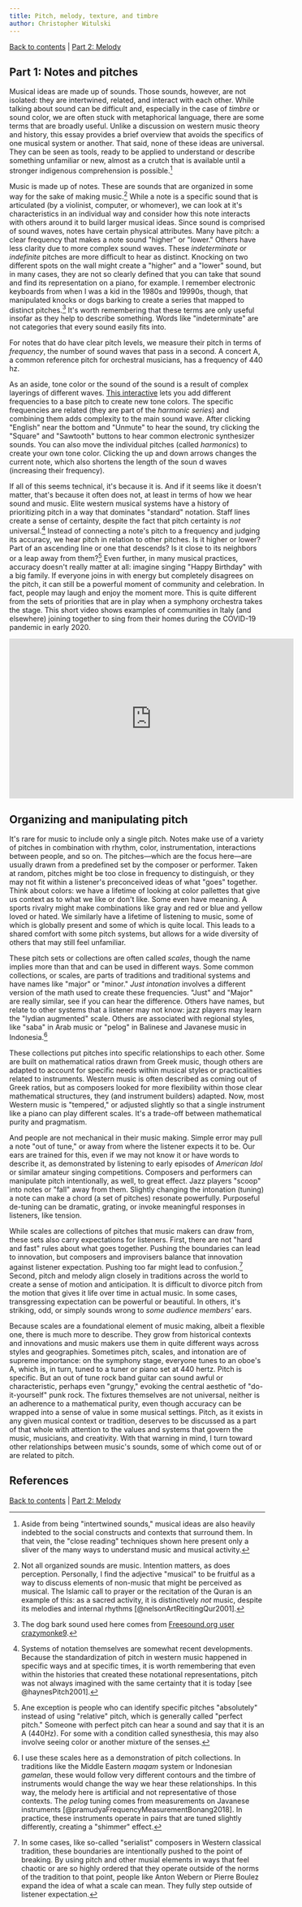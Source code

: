 ```yaml
---
title: Pitch, melody, texture, and timbre
author: Christopher Witulski
---
```

<main>

[Back to contents](index.html) | [Part 2: Melody](part2.html)

## Part 1: Notes and pitches

Musical ideas are made up of sounds. Those sounds, however, are not isolated: they are intertwined, related, and interact with each other. While talking about sound can be difficult and, especially in the case of *timbre* or sound color, we are often stuck with metaphorical language, there are some terms that are broadly useful. Unlike a discussion on western music theory and history, this essay provides a brief overview that avoids the specifics of one musical system or another. That said, none of these ideas are universal. They can be seen as tools, ready to be applied to understand or describe something unfamiliar or new, almost as a crutch that is available until a stronger indigenous comprehension is possible.[^universal]

[^universal]: Aside from being "intertwined sounds," musical ideas are also heavily indebted to the social constructs and contexts that surround them. In that vein, the "close reading" techniques shown here present only a sliver of the many ways to understand music and musical activity.

Music is made up of notes. These are sounds that are organized in some way for the sake of making music.[^music] While a note is a specific sound that is articulated (by a violinist, computer, or whomever), we can look at it's characteristics in an individual way and consider how this note interacts with others around it to build larger musical ideas. Since sound is comprised of sound waves, notes have certain physical attributes. Many have pitch: a clear frequency that makes a note sound "higher" or "lower." Others have less clarity due to more complex sound waves. These *indeterminate* or *indefinite* pitches are more difficult to hear as distinct. Knocking on two different spots on the wall might create a "higher" and a "lower" sound, but in many cases, they are not so clearly defined that you can take that sound and find its representation on a piano, for example. I remember electronic keyboards from when I was a kid in the 1980s and 19990s, though, that manipulated knocks or dogs barking to create a series that mapped to distinct pitches.[^dog] It's worth remembering that these terms are only useful insofar as they help to describe something. Words like "indeterminate" are not categories that every sound easily fits into.

[^dog]: The dog bark sound used here comes from [Freesound.org user crazymonke9](https://freesound.org/people/crazymonke9/sounds/418105/).

[^music]: Not all organized sounds are music. Intention matters, as does perception. Personally, I find the adjective "musical" to be fruitful as a way to discuss elements of non-music that might be perceived as musical. The Islamic call to prayer or the recitation of the Quran is an example of this: as a sacred activity, it is distinctively *not* music, despite its melodies and internal rhythms [@nelsonArtRecitingQur2001].

<div id="example1" class="loop"></div>

For notes that do have clear pitch levels, we measure their pitch in terms of *frequency*, the number of sound waves that pass in a second. A concert A, a common reference pitch for orchestral musicians, has a frequency of 440 hz.

<div id="example2" class="loop"></div>

As an aside, tone color or the sound of the sound is a result of complex layerings of different waves. [This interactive](https://imaginary.github.io/harmonics-explorer/) lets you add different frequencies to a base pitch to create new tone colors. The specific frequencies are related (they are part of the *harmonic series*) and combining them adds complexity to the main sound wave. After clicking "English" near the bottom and "Unmute" to hear the sound, try clicking the "Square" and "Sawtooth" buttons to hear common electronic synthesizer sounds. You can also move the individual pitches (called *harmonics*) to create your own tone color. Clicking the up and down arrows changes the current note, which also shortens the length of the soun d waves (increasing their frequency).

If all of this seems technical, it's because it is. And if it seems like it doesn't matter, that's because it often does not, at least in terms of how we hear sound and music. Elite western musical systems have a history of prioritizing pitch in a way that dominates "standard" notation. Staff lines create a sense of certainty, despite the fact that pitch certainty is *not* universal.[^notation] Instead of connecting a note's pitch to a frequency and judging its accuracy, we hear pitch in relation to other pitches. Is it higher or lower? Part of an ascending line or one that descends? Is it close to its neighbors or a leap away from them?[^perfect] Even further, in many musical practices, accuracy doesn't really matter at all: imagine singing "Happy Birthday" with a big family. If everyone joins in with energy but completely disagrees on the pitch, it can still be a powerful moment of community and celebration. In fact, people may laugh and enjoy the moment more. This is quite different from the sets of priorities that are in play when a symphony orchestra takes the stage. This short video shows examples of communities in Italy (and elsewhere) joining together to sing from their homes during the COVID-19 pandemic in early 2020.

[^notation]: Systems of notation themselves are somewhat recent developments. Because the standardization of pitch in western music happened in specific ways and at specific times, it is worth remembering that even within the histories that created these notational representations, pitch was not always imagined with the same certainty that it is today [see @haynesPitch2001].

[^perfect]: Ane exception is people who can identify specific pitches "absolutely" instead of using "relative" pitch, which is generally called "perfect pitch." Someone with perfect pitch can hear a sound and say that it is an A (440Hz). For some with a condition called synesthesia, this may also involve seeing color or another mixture of the senses.

<iframe width="560" height="315" src="https://www.youtube.com/embed/Q734VN0N7hw" frameborder="0" allow="accelerometer; clipboard-write; encrypted-media; gyroscope; picture-in-picture" allowfullscreen></iframe>

## Organizing and manipulating pitch

It's rare for music to include only a single pitch. Notes make use of a variety of pitches in combination with rhythm, color, instrumentation, interactions between people, and so on. The pitches—which are the focus here—are usually drawn from a predefined set by the composer or performer. Taken at random, pitches might be too close in frequency to distinguish, or they may not fit within a listener's preconceived ideas of what "goes" together. Think about colors: we have a lifetime of looking at color pallettes that give us context as to what we like or don't like. Some even have meaning. A sports rivalry might make combinations like gray and red or blue and yellow loved or hated. We similarly have a lifetime of listening to music, some of which is globally present and some of which is quite local. This leads to a shared comfort with some pitch systems, but allows for a wide diversity of others that may still feel unfamiliar.

These pitch sets or collections are often called *scales*, though the name implies more than that and can be used in different ways. Some common collections, or scales, are parts of traditions and traditional systems and have names like "major" or "minor." *Just intonation* involves a different version of the math used to create these frequencies. "Just" and "Major" are really similar, see if you can hear the difference. Others have names, but relate to other systems that a listener may not know: jazz players may learn the "lydian augmented" scale. Others are associated with regional styles, like "saba" in Arab music or "pelog" in Balinese and Javanese music in Indonesia.[^scales]

[^scales]: I use these scales here as a demonstration of pitch collections. In traditions like the Middle Eastern *maqam* system or Indonesian *gamelan*, these would follow very different contours and the timbre of instruments would change the way we hear these relationships. In this way, the melody here is artificial and not representative of those contexts. The *pelog* tuning comes from measurements on Javanese instruments [@pramudyaFrequencyMeasurementBonang2018]. In practice, these instruments operate in pairs that are tuned slightly differently, creating a "shimmer" effect.

<div id="example3" class="loop"></div>

These collections put pitches into specific relationships to each other. Some are built on mathematical ratios drawn from Greek music, though others are adapted to account for specific needs within musical styles or practicalities related to instruments. Western music is often described as coming out of Greek ratios, but as composers looked for more flexibility within those clear mathematical structures, they (and instrument builders) adapted. Now, most Western music is "tempered," or adjusted slightly so that a single instrument like a piano can play different scales. It's a trade-off between mathematical purity and pragmatism.

And people are not mechanical in their music making. Simple error may pull a note "out of tune," or away from where the listener expects it to be. Our ears are trained for this, even if we may not know it or have words to describe it, as demonstrated by listening to early episodes of *American Idol* or similar amateur singing competitions. Composers and performers can manipulate pitch intentionally, as well, to great effect. Jazz players "scoop" into notes or "fall" away from them. Slightly changing the intonation (tuning) a note can make a chord (a set of pitches) resonate powerfully. Purposeful de-tuning can be dramatic, grating, or invoke meaningful responses in listeners, like tension.

While scales are collections of pitches that music makers can draw from, these sets also carry expectations for listeners. First, there are not "hard and fast" rules about what goes together. Pushing the boundaries can lead to innovation, but composers and improvisers balance that innovation against listener expectation. Pushing too far might lead to confusion.[^serialists] Second, pitch and melody align closely in traditions across the world to create a sense of motion and anticipation. It is difficult to divorce pitch from the motion that gives it life over time in actual music. In some cases, transgressing expectation can be powerful or beautiful. In others, it's striking, odd, or simply sounds wrong to *some audience members'* ears.

[^serialists]: In some cases, like so-called "serialist" composers in Western classical tradition, these boundaries are intentionally pushed to the point of breaking. By using pitch and other musial elements in ways that feel chaotic or are so highly ordered that they operate outside of the norms of the tradition to that point, people like Anton Webern or Pierre Boulez expand the idea of what a scale can mean. They fully step outside of listener expectation.

Because scales are a foundational element of music making, albeit a flexible one, there is much more to describe. They grow from historical contexts and innovations and music makers use them in quite different ways across styles and geographies. Sometimes pitch, scales, and intonation are of supreme importance: on the symphony stage, everyone tunes to an oboe's A, which is, in turn, tuned to a tuner or piano set at 440 hertz. Pitch is specific. But an out of tune rock band guitar can sound awful or characteristic, perhaps even "grungy," evoking the central aesthetic of "do-it-yourself" punk rock. The fixtures themselves are not universal, neither is an adherence to a mathematical purity, even though accuracy can be wrapped into a sense of value in some musical settings. Pitch, as it exists in any given musical context or tradition, deserves to be discussed as a part of that whole with attention to the values and systems that govern the music, musicians, and creativity. With that warning in mind, I turn toward other relationships between music's sounds, some of which come out of or are related to pitch.

## References

[Back to contents](index.html) | [Part 2: Melody](part2.html)

</main>

<script src="main.js"></script>
<script data-goatcounter="https://witulski.goatcounter.com/count" async src="//gc.zgo.at/count.js"></script>
